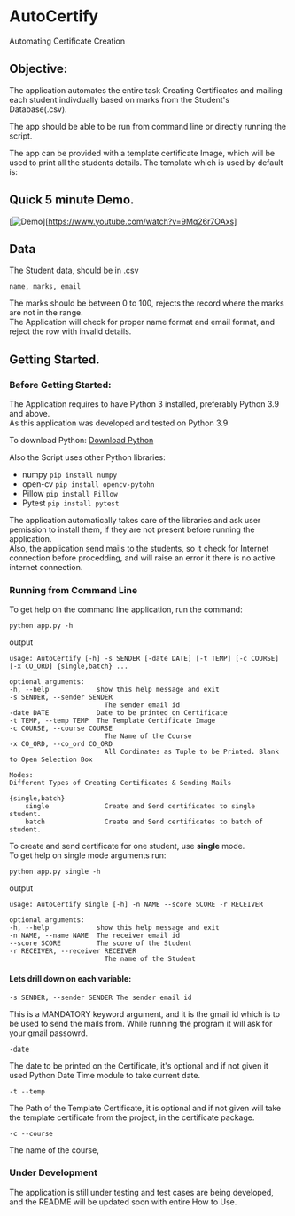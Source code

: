 # AutoCertify
Automating Certificate Creation 

## Objective:
The application automates the entire task Creating Certificates and mailing each student indivdually based on marks from the Student's Database(.csv).

The app should be able to be run from command line or directly running the script.

The app can be provided with a template certificate Image, which will be used to print all the students details. The template which is used by default is:  


## Quick 5 minute Demo.
[![Demo](certificates/CertificateTemplate.jpg|width=500px)][https://www.youtube.com/watch?v=9Mq26r7OAxs]

## Data
The Student data, should be in .csv
```
name, marks, email
```
The marks should be between 0 to 100, rejects the record where the marks are not in the range.  
The Application will check for proper name format and email format, and reject the row with invalid details.

## Getting Started.

### Before Getting Started:
The Application requires to have Python 3 installed, preferably Python 3.9 and above.  
As this application was developed and tested on Python 3.9

To download Python:
[Download Python](https://www.python.org/downloads/)

Also the Script uses other Python libraries:
* numpy ```pip install numpy```
* open-cv ```pip install opencv-pytohn```
* Pillow ```pip install Pillow```
* Pytest ```pip install pytest```

The application automatically takes care of the libraries and ask user pemission to install them, if they are not present before running the application.  
Also, the application send mails to the students, so it check for Internet connection before procedding, and will raise an error it there is no active internet connection.

### Running from Command Line
To get help on the command line application, run the command:
```
python app.py -h
```
output

    usage: AutoCertify [-h] -s SENDER [-date DATE] [-t TEMP] [-c COURSE] [-x CO_ORD] {single,batch} ...

    optional arguments:
    -h, --help            show this help message and exit
    -s SENDER, --sender SENDER
                            The sender email id
    -date DATE            Date to be printed on Certificate
    -t TEMP, --temp TEMP  The Template Certificate Image
    -c COURSE, --course COURSE
                            The Name of the Course
    -x CO_ORD, --co_ord CO_ORD
                            All Cordinates as Tuple to be Printed. Blank to Open Selection Box

    Modes:
    Different Types of Creating Certificates & Sending Mails

    {single,batch}
        single              Create and Send certificates to single student.
        batch               Create and Send certificates to batch of student.


To create and send certificate for one student, use **single** mode.  
To get help on single mode arguments run:
```
python app.py single -h
```
output

    usage: AutoCertify single [-h] -n NAME --score SCORE -r RECEIVER

    optional arguments:
    -h, --help            show this help message and exit
    -n NAME, --name NAME  The receiver email id
    --score SCORE         The score of the Student
    -r RECEIVER, --receiver RECEIVER
                            The name of the Student

#### Lets drill down on each variable:
```
-s SENDER, --sender SENDER The sender email id
```
This is a MANDATORY keyword argument, and it is the gmail id which is to be used to send the mails from. While running the program it will ask for your gmail passowrd.

```
-date
```
The date to be printed on the Certificate, it's optional and if not given it used Python Date Time module to take current date.

```
-t --temp
```
The Path of the Template Certificate, it is optional and if not given will take the template certificate from the project, in the certificate package.

```
-c --course
```
The name of the course,

### Under Development
The application is still under testing and test cases are being developed, and the README will be updated soon with entire How to Use.